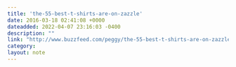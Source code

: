 ```yaml
---
title: 'the-55-best-t-shirts-are-on-zazzle'
date: 2016-03-18 02:41:08 +0000
dateadded: 2022-04-07 23:16:03 -0400
description: ""
link: "http://www.buzzfeed.com/peggy/the-55-best-t-shirts-are-on-zazzle#.xrrN7k3y2"
category:
layout: note
---
```

